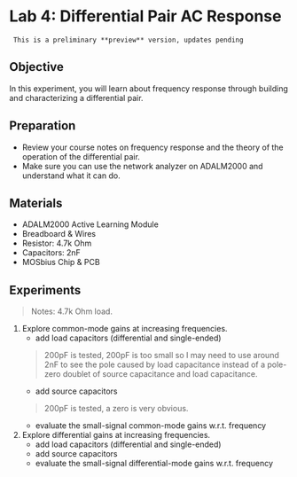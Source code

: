 # Lab 4: Differential Pair AC Response

```{warning}
 This is a preliminary **preview** version, updates pending
 ```
 
## Objective
In this experiment, you will learn about frequency response through building and characterizing a differential pair. 
## Preparation
* Review your course notes on frequency response and the theory of the operation of the differential pair.
* Make sure you can use the network analyzer on ADALM2000 and understand what it can do. 

## Materials
* ADALM2000 Active Learning Module
* Breadboard & Wires
* Resistor: 4.7k Ohm
* Capacitors: 2nF
* MOSbius Chip & PCB

## Experiments
>Notes: 4.7k Ohm load.
1. Explore common-mode gains at increasing frequencies. 
    * add load capacitors (differential and single-ended) 
    >200pF is tested, 200pF is too small so I may need to use around 2nF to see the pole caused by load capacitance instead of a pole-zero doublet of source capacitance and load capacitance. 
    * add source capacitors
    >200pF is tested, a zero is very obvious. 
    * evaluate the small-signal common-mode gains w.r.t. frequency
2. Explore differential gains at increasing frequencies. 
    * add load capacitors (differential and single-ended)
    * add source capacitors
    * evaluate the small-signal differential-mode gains w.r.t. frequency